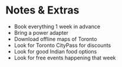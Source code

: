 # Notes & Extras

- Book everything 1 week in advance
- Bring a power adapter
- Download offline maps of Toronto
- Look for Toronto CityPass for discounts
- Look for good Indian food options
- Look for free events happening that week
